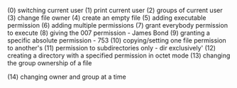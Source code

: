 (0) switching current user
(1) print current user
(2) groups of current user
(3) change file owner
(4) create an empty file
(5) adding executable permission
(6) adding multiple permissions
(7) grant everybody permission to execute
(8) giving the 007 permission - James Bond
(9) granting a specific absolute permission - 753
(10) copying/setting one file permission to another's
(11) permission to subdirectories only - dir exclusively'
(12) creating a directory with a specified permission in octet mode
(13) changing the group ownership of a file

(14) changing owner and group at a time
